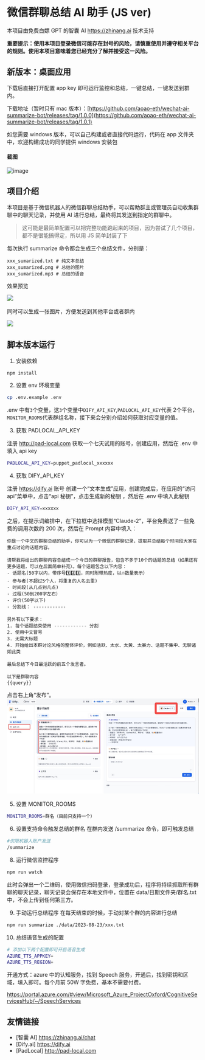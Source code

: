 # 微信群聊总结 AI 助手 (JS ver)

本项目由免费白嫖 GPT 的智囊 AI https://zhinang.ai 技术支持

**重要提示：使用本项目登录微信可能存在封号的风险，请慎重使用并遵守相关平台的规则。使用本项目意味着您已经充分了解并接受这一风险。**


## 新版本：桌面应用

下载后直接打开配置 app key 即可运行监控和总结，一键总结，一键发送到群内。

下载地址（暂时只有 mac 版本）：[https://github.com/aoao-eth/wechat-ai-summarize-bot/releases/tag/1.0.0](https://github.com/aoao-eth/wechat-ai-summarize-bot/releases/tag/1.0.1)

如您需要 windows 版本，可以自己构建或者直接代码运行，代码在 app 文件夹中，欢迎构建成功的同学提供 windows 安装包

#### 截图
![image](https://github.com/aoao-eth/wechat-ai-summarize-bot/assets/897401/38caa175-ea26-4391-81ec-ad902cb0b518)



## 项目介绍

本项目是基于微信机器人的微信群聊总结助手，可以帮助群主或管理员自动收集群聊中的聊天记录，并使用 AI 进行总结，最终将其发送到指定的群聊中。

> 这可能是最简单配置可以把完整功能跑起来的项目，因为尝试了几个项目，都不是很能搞得定，所以用 JS 简单封装了下

每次执行 summarize 命令都会生成三个总结文件，分别是：

```
xxx_sumarized.txt # 纯文本总结
xxx_sumarized.png # 总结的图片
xxx_sumarized.mp3 # 总结的语音
```

效果预览

<img src="https://github.com/aoao-eth/wechat-summarize-bot/assets/897401/f3220210-3b7e-411f-8e2e-801f82a0b5da" width="300" />

同时可以生成一张图片，方便发送到其他平台或者群内

<img src="https://github.com/aoao-eth/wechat-ai-summarize-bot/assets/897401/3f9f37c0-26b4-4ae2-9593-c2e0edcc47fe" width="300" />

## 脚本版本运行

1. 安装依赖

```bash
npm install
```

2. 设置 env 环境变量

```bash
cp .env.example .env
```

.env 中有`3`个变量，这`3`个变量中`DIFY_API_KEY`,`PADLOCAL_API_KEY`代表
2个平台，`MONITOR_ROOMS`代表群组名称，接下来会分别介绍如何获取对应变量的值。

3. 获取 PADLOCAL_API_KEY

注册 http://pad-local.com 获取一个七天试用的账号，创建应用，然后在 .env 中填入 api key

```bash
PADLOCAL_API_KEY=puppet_padlocal_xxxxxx
```

4. 获取 DIFY_API_KEY

注册 https://dify.ai 账号
创建一个“文本生成”应用，创建完成后，在应用的“访问 api”菜单中，点击“api 秘钥”，点击生成新的秘钥 ，然后在 .env 中填入此秘钥

```bash
DIFY_API_KEY=xxxxxx
```

之后，在提示词编排中，在下拉框中选择模型“Claude-2”，平台免费送了一些免费的调用次数约 200 次，然后在 Prompt 内容中填入：

```
你是一个中文的群聊总结的助手，你可以为一个微信的群聊记录，提取并总结每个时间段大家在重点讨论的话题内容。

请帮我将给出的群聊内容总结成一个今日的群聊报告，包含不多于10个的话题的总结（如果还有更多话题，可以在后面简单补充）。每个话题包含以下内容：
- 话题名(50字以内，带序号1️⃣2️⃣3️⃣，同时附带热度，以🔥数量表示）
- 参与者(不超过5个人，将重复的人名去重)
- 时间段(从几点到几点)
- 过程(50到200字左右）
- 评价(50字以下)
- 分割线： ------------

另外有以下要求：
1. 每个话题结束使用 ------------ 分割
2. 使用中文冒号
3. 无需大标题
4. 开始给出本群讨论风格的整体评价，例如活跃、太水、太黄、太暴力、话题不集中、无聊诸如此类

最后总结下今日最活跃的前五个发言者。

以下是群聊内容
{{query}}
```

点击右上角“发布”。
![](./static/1.jpg)

5. 设置 MONITOR_ROOMS
```bash
MONITOR_ROOMS=群名（目前只支持一个）
```

6. 设置支持命令触发总结的群名
   在群内发送 /summarize 命令，即可触发总结

```bash
#仅限机器人账户发送
/summarize
```

8. 运行微信监控程序

```bash
npm run watch
```

此时会弹出一个二维码，使用微信扫码登录，登录成功后，程序将持续抓取所有群聊的聊天记录，聊天记录会保存在本地文件中，位置在 data/日期文件夹/群名.txt 中，不会上传到任何第三方。

9. 手动运行总结程序
   在每天结束的时候，手动对某个群的内容进行总结

```bash
npm run summarize ./data/2023-08-23/xxx.txt
```

10. 总结语音生成的配置

```bash
# 添加以下两个配置即可开启语音生成
AZURE_TTS_APPKEY=
AZURE_TTS_REGION=
```

开通方式：azure 中的认知服务，找到 Speech 服务，开通后，找到密钥和区域，填入即可。每个月前 50W 字免费，基本不需要付费。

https://portal.azure.com/#view/Microsoft_Azure_ProjectOxford/CognitiveServicesHub/~/SpeechServices

## 友情链接

- [智囊 AI] https://zhinang.ai/chat
- [Dify.ai] https://dify.ai
- [PadLocal] http://pad-local.com
